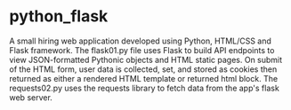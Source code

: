 # python_flask
A small hiring web application developed using Python, HTML/CSS and Flask framework. 
The flask01.py file uses Flask to build API endpoints to view JSON-formatted Pythonic objects and HTML static pages.
On submit of the HTML form, user data is collected, set, and stored as cookies then returned as either a rendered HTML template or returned html block. The requests02.py uses the requests library to fetch data from the app's flask web server.
